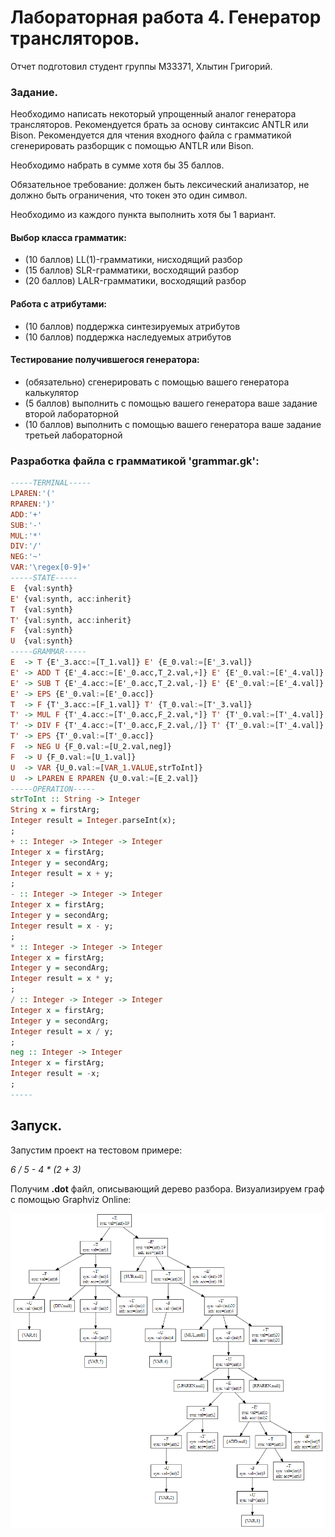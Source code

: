 # Лабораторная работа 4. Генератор трансляторов.

Отчет подготовил студент группы М33371, Хлытин Григорий.

### Задание.

Необходимо написать некоторый упрощенный аналог генератора трансляторов. Рекомендуется брать за основу синтаксис ANTLR
или Bison. Рекомендуется для чтения входного файла с грамматикой сгенерировать разборщик с помощью ANTLR или Bison.

Необходимо набрать в сумме хотя бы 35 баллов.

Обязательное требование: должен быть лексический анализатор, не должно быть ограничения, что токен это один символ.

Необходимо из каждого пункта выполнить хотя бы 1 вариант.

#### Выбор класса грамматик:

* (10 баллов) LL(1)-грамматики, нисходящий разбор
* (15 баллов) SLR-грамматики, восходящий разбор
* (20 баллов) LALR-грамматики, восходящий разбор

#### Работа с атрибутами:

* (10 баллов) поддержка синтезируемых атрибутов
* (10 баллов) поддержка наследуемых атрибутов

#### Тестирование получившегося генератора:

* (обязательно) сгенерировать с помощью вашего генератора калькулятор
* (5 баллов) выполнить с помощью вашего генератора ваше задание второй лабораторной
* (10 баллов) выполнить с помощью вашего генератора ваше задание третьей лабораторной

### Разработка файла с грамматикой 'grammar.gk':

```haskell
-----TERMINAL-----
LPAREN:'('
RPAREN:')'
ADD:'+'
SUB:'-'
MUL:'*'
DIV:'/'
NEG:'~'
VAR:'\regex[0-9]+'
-----STATE-----
E  {val:synth}
E' {val:synth, acc:inherit}
T  {val:synth}
T' {val:synth, acc:inherit}
F  {val:synth}
U  {val:synth}
-----GRAMMAR-----
E  -> T {E'_3.acc:=[T_1.val]} E' {E_0.val:=[E'_3.val]}
E' -> ADD T {E'_4.acc:=[E'_0.acc,T_2.val,+]} E' {E'_0.val:=[E'_4.val]}
E' -> SUB T {E'_4.acc:=[E'_0.acc,T_2.val,-]} E' {E'_0.val:=[E'_4.val]}
E' -> EPS {E'_0.val:=[E'_0.acc]}
T  -> F {T'_3.acc:=[F_1.val]} T' {T_0.val:=[T'_3.val]}
T' -> MUL F {T'_4.acc:=[T'_0.acc,F_2.val,*]} T' {T'_0.val:=[T'_4.val]}
T' -> DIV F {T'_4.acc:=[T'_0.acc,F_2.val,/]} T' {T'_0.val:=[T'_4.val]}
T' -> EPS {T'_0.val:=[T'_0.acc]}
F  -> NEG U {F_0.val:=[U_2.val,neg]}
F  -> U {F_0.val:=[U_1.val]}
U  -> VAR {U_0.val:=[VAR_1.VALUE,strToInt]}
U  -> LPAREN E RPAREN {U_0.val:=[E_2.val]}
-----OPERATION-----
strToInt :: String -> Integer
String x = firstArg;
Integer result = Integer.parseInt(x);
;
+ :: Integer -> Integer -> Integer
Integer x = firstArg;
Integer y = secondArg;
Integer result = x + y;
;
- :: Integer -> Integer -> Integer
Integer x = firstArg;
Integer y = secondArg;
Integer result = x - y;
;
* :: Integer -> Integer -> Integer
Integer x = firstArg;
Integer y = secondArg;
Integer result = x * y;
;
/ :: Integer -> Integer -> Integer
Integer x = firstArg;
Integer y = secondArg;
Integer result = x / y;
;
neg :: Integer -> Integer
Integer x = firstArg;
Integer result = -x;
;
-----
```

## Запуск.

Запустим проект на тестовом примере:

_6 / 5 - 4 * (2 + 3)_

Получим **.dot** файл, описывающий дерево разбора. Визуализируем граф с помощью Graphviz Online:

![image.png](https://github.com/grifguitar/translation-methods/blob/main/task4/image.png)
